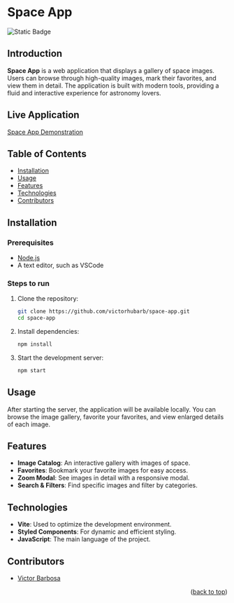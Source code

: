 # Space App <a name="readme-top"></a>
![Static Badge](https://img.shields.io/badge/status-completed-green?style=for-the-badge)

## Introduction
**Space App** is a web application that displays a gallery of space images. Users can browse through high-quality images, mark their favorites, and view them in detail. The application is built with modern tools, providing a fluid and interactive experience for astronomy lovers.

## Live Application
[Space App Demonstration](https://space-app-ten-mocha.vercel.app)

## Table of Contents
- [Installation](#installation)
- [Usage](#usage)
- [Features](#features)
- [Technologies](#technologies)
- [Contributors](#contributors)

## Installation

### Prerequisites
- [Node.js](https://nodejs.org/)
- A text editor, such as VSCode

### Steps to run
1. Clone the repository:
   ```bash
   git clone https://github.com/victorhubarb/space-app.git
   cd space-app
   ```
2. Install dependencies:
   ```bash
   npm install
   ```
3. Start the development server:
   ```bash
   npm start
   ```

## Usage
After starting the server, the application will be available locally. You can browse the image gallery, favorite your favorites, and view enlarged details of each image.

## Features
- **Image Catalog**: An interactive gallery with images of space.
- **Favorites**: Bookmark your favorite images for easy access.
- **Zoom Modal**: See images in detail with a responsive modal.
- **Search & Filters**: Find specific images and filter by categories.

## Technologies
- **Vite**: Used to optimize the development environment.
- **Styled Components**: For dynamic and efficient styling.
- **JavaScript**: The main language of the project.

## Contributors
- [Victor Barbosa](https://github.com/victorhubarb)
<p align="right">(<a href="#readme-top">back to top</a>)</p>
